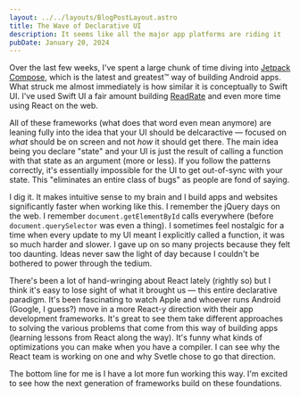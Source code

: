 ```yaml
---
layout: ../../layouts/BlogPostLayout.astro
title: The Wave of Declarative UI
description: It seems like all the major app platforms are riding it
pubDate: January 20, 2024
---
```


Over the last few weeks, I've spent a large chunk of time diving into [Jetpack Compose](https://developer.android.com/jetpack/compose), which is the latest and greatest™ way of building Android apps. What struck me almost immediately is how similar it is conceptually to Swift UI. I've used Swift UI a fair amount building [ReadRate](https://www.readrate.app) and even more time using React on the web.

All of these frameworks (what does that word even mean anymore) are leaning fully into the idea that your UI should be delcaractive — focused on _what_ should be on screen and not _how_ it should get there. The main idea being you declare "state" and your UI is just the result of calling a function with that state as an argument (more or less). If you follow the patterns correctly, it's essentially impossible for the UI to get out-of-sync with your state. This "eliminates an entire class of bugs" as people are fond of saying.

I dig it. It makes intuitive sense to my brain and I build apps and websites significantly faster when working like this. I remember the jQuery days on the web. I remember `document.getElementById` calls everywhere (before `document.querySelector` was even a thing). I sometimes feel nostalgic for a time when every update to my UI meant I explicitly called a function, it was so much harder and slower. I gave up on so many projects because they felt too daunting. Ideas never saw the light of day because I couldn't be bothered to power through the tedium.

There's been a lot of hand-wringing about React lately (rightly so) but I think it's easy to lose sight of what it brought us — this entire declarative paradigm. It's been fascinating to watch Apple and whoever runs Android (Google, I guess?) move in a more React-y direction with their app development frameworks. It's great to see them take different approaches to solving the various problems that come from this way of building apps (learning lessons from React along the way). It's funny what kinds of optimizations you can make when you have a compiler. I can see why the React team is working on one and why Svetle chose to go that direction.

The bottom line for me is I have a lot more fun working this way. I'm excited to see how the next generation of frameworks build on these foundations.
